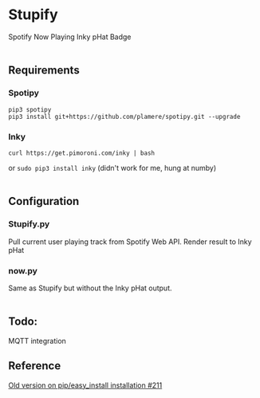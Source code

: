 # Stupify
Spotify Now Playing Inky pHat Badge
<br><br>
## Requirements
 
### Spotipy
```
pip3 spotipy
pip3 install git+https://github.com/plamere/spotipy.git --upgrade
```
### Inky 
``` 
curl https://get.pimoroni.com/inky | bash
```
or ```sudo pip3 install inky``` (didn't work for me, hung at numby)
<br><br>
## Configuration
### Stupify.py
Pull current user playing track from Spotify Web API.
Render result to Inky pHat

### now.py
Same as Stupify but without the Inky pHat output.
<br><br>
## Todo:
MQTT integration

## Reference
[Old version on pip/easy_install installation #211](https://github.com/plamere/spotipy/issues/211)